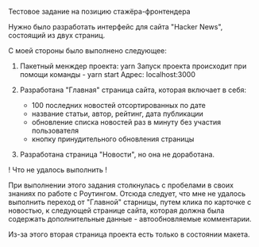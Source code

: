 Тестовое задание на позицию стажёра-фронтендера

Нужно было разработать интерфейс для сайта "Hacker News", состоящий из двух страниц.

С моей стороны было выполнено следующее:

1. Пакетный менждер проекта: yarn
   Запуск проекта происходит при помощи команды - yarn start
   Адрес: localhost:3000

2. Разработана "Главная" страница сайта, которая включает в себя:
    - 100 последних новостей отсортированных по дате
    - название статьи, автор, рейтинг, дата публикации
    - обновление списка новостей раз в минуту без участия пользователя
    - кнопку принудительного обновления страницы
    
3. Разработана страница "Новости", но она не доработана. 
   
   
! Что не удалось выполнить !
   
   При выполнении этого задания столкнулась с пробелами в своих знаниях по работе с Роутингом. 
   Отсюда следует, что мне не удалось выполнить переход от "Главной" старницы, путем клика по карточке с новостью,
   к следующей странице сайта, которая должна была содержать дополнительные данные - автообновляемые комментарии. 
   
   Из-за этого вторая страница проекта есть только в состоянии макета. 
